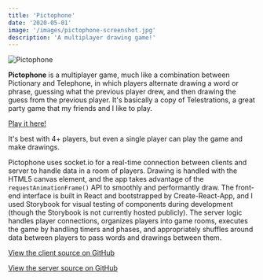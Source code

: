 ```yaml
---
title: 'Pictophone'
date: '2020-05-01'
image: '/images/pictophone-screenshot.jpg'
description: 'A multiplayer drawing game!'
---
```


![Pictophone](/images/pictophone-screenshot.png)

**Pictophone** is a multiplayer game, much like a combination between Pictionary and Telephone, in which players alternate drawing a word or phrase, guessing what the previous player drew, and then drawing the guess from the previous player.  It's basically a copy of Telestrations, a great party game that my friends and I like to play.

[Play it here!](https://pictophone.now.sh)

It's best with 4+ players, but even a single player can play the game and make drawings.

Pictophone uses socket.io for a real-time connection between clients and server to handle data in a room of players.  Drawing is handled with the HTML5 canvas element, and the app takes advantage of the `requestAnimationFrame()` API to smoothly and performantly draw.  The front-end interface is built in React and bootstrapped by Create-React-App, and I used Storybook for visual testing of components during development (though the Storybook is not currently hosted publicly).  The server logic handles player connections, organizes players into game rooms, executes the game by handling timers and phases, and appropriately shuffles around data between players to pass words and drawings between them.

[View the client source on GitHub](https://github.com/KaiVandivier/pictophone-client)

[View the server source on GitHub](https://github.com/KaiVandivier/pictophone-server)